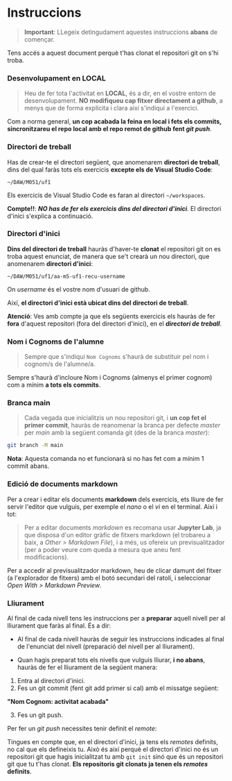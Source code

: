 # Instruccions

> **Important**: LLegeix detingudament aquestes instruccions **abans** de començar.

Tens accés a aquest document perquè t'has clonat el repositori git on s'hi troba.


### Desenvolupament en LOCAL

> Heu de fer tota l'activitat en **LOCAL**, és a dir, en el vostre entorn de desenvolupament. **NO modifiqueu cap fitxer directament a github**, a menys que de forma explícita i clara així s'indiqui a l'exercici.

Com a norma general, **un cop acabada la feina en local i fets els commits, sincronitzareu el repo local amb el repo remot de github fent _git push_**.


### Directori de treball

Has de crear-te el directori següent, que anomenarem **directori de treball**, dins del qual faràs tots els exercicis **excepte els de Visual Studio Code**:

```~/DAW/M051/uf1```

Els exercicis de Visual Studio Code es faran al directori ```~/workspaces```.

**Compte!!**: _**NO has de fer els exercicis dins del directori d'inici**_. El directori d'inici s'explica a continuació.


### Directori d'inici

**Dins del directori de treball** hauràs d'haver-te **clonat** el repositori git on es troba aquest enunciat, de manera que se't crearà un nou directori, que anomenarem **directori d'inici**:

```~/DAW/M051/uf1/aa-m5-uf1-recu-username```

On _username_ és el vostre nom d'usuari de github.

Així, **el directori d'inici està ubicat dins del directori de treball**.

**Atenció**: Ves amb compte ja que els següents exercicis els hauràs de fer **fora** d'aquest repositori (fora del directori d'inici), en el **_directori de treball_**. 


### Nom i Cognoms de l'alumne

> Sempre que s'indiqui ```Nom Cognoms``` s'haurà de substituir pel nom i cognom/s de l'alumne/a.

Sempre s'haurà d'incloure Nom i Cognoms (almenys el primer cognom) com a mínim **a tots els commits**.


### Branca main

> Cada vegada que inicialitzis un nou repositori git, i **un cop fet el primer commit**, hauràs de reanomenar la branca per defecte _master_ per _main_ amb la següent comanda git (des de la branca _master_):

```bash
git branch -M main
```

**Nota**: Aquesta comanda no et funcionarà si no has fet com a mínim 1 commit abans.


### Edició de documents markdown

Per a crear i editar els documents **markdown** dels exercicis, ets lliure de fer servir l'editor que vulguis, per exemple el _nano_ o el _vi_ en el terminal. Així i tot:

> Per a editar documents _markdown_ es recomana usar **Jupyter Lab**, ja que disposa d'un editor gràfic de fitxers markdown (el trobareu a baix, a _Other > Markdown File_), i a més, us ofereix un previsualitzador (per a poder veure com queda a mesura que aneu fent modificacions).

Per a accedir al previsualitzador markdown, heu de clicar damunt del fitxer (a l'explorador de fitxers) amb el botó secundari del ratolí, i seleccionar _Open With > Markdown Preview_.


### Lliurament

Al final de cada nivell tens les instruccions per a **preparar** aquell nivell per al lliurament que faràs al final. És a dir:

- Al final de cada nivell hauràs de seguir les instruccions indicades al final de l'enunciat del nivell (preparació del nivell per al lliurament).

- Quan hagis preparat tots els nivells que vulguis lliurar, **i no abans**, hauràs de fer el lliurament de la següent manera:

1. Entra al directori d'inici.
2. Fes un git commit (fent git add primer si cal) amb el missatge següent:

**"Nom Cognom: activitat acabada"**

3. Fes un git push. 

Per fer un _git push_ necessites tenir definit el _remote_:

Tingues en compte que, en el directori d'inici, ja tens els _remotes_ definits, no cal que els defineixis tu. Això és així perquè el directori d'inici no és un repositori git que hagis inicialitzat tu amb ```git init``` sinó que és un repositori git que tu t'has clonat. **Els repositoris git clonats ja tenen els _remotes_ definits**.